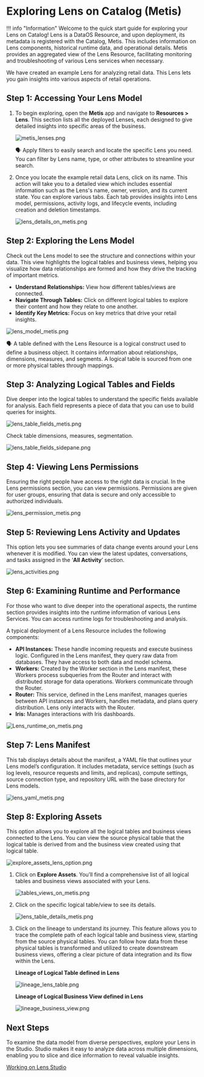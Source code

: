 # Exploring Lens on Catalog (Metis)

!!! info "Information"
    Welcome to the quick start guide for exploring your Lens on Catalog! Lens is a DataOS Resource, and upon deployment, its metadata is registered with the Catalog, Metis. This includes information on Lens components, historical runtime data, and operational details. Metis provides an aggregated view of the Lens Resource, facilitating monitoring and troubleshooting of various Lens services when necessary.

We have created an example Lens for analyzing retail data. This Lens lets you gain insights into various aspects of retail operations.

## Step 1: Accessing Your Lens Model

1. To begin exploring, open the **Metis** app and navigate to **Resources > Lens**. This section lists all the deployed Lenses, each designed to give detailed insights into specific areas of the business.
    
    ![metis_lenses.png](/quick_guides/exploring_lens_on_metis/metis_lenses.png)
    
    <aside class="callout">
    🗣 Apply filters to easily search and locate the specific Lens you need. You can filter by Lens name, type, or other attributes to streamline your search.
    </aside>
    
2. Once you locate the example retail data Lens, click on its name. This action will take you to a detailed view which includes essential information such as the Lens's name, owner, version, and its current state. You can explore various tabs. Each tab provides insights into Lens model, permissions, activity logs, and lifecycle events, including creation and deletion timestamps. 
    
    ![lens_details_on_metis.png](/quick_guides/exploring_lens_on_metis/lens_details_on_metis.png)
    

## Step 2: Exploring the Lens Model

Check out the Lens model to see the structure and connections within your data. This view highlights the logical tables and business views, helping you visualize how data relationships are formed and how they drive the tracking of important metrics.

- **Understand Relationships:** View how different tables/views are connected.
- **Navigate Through Tables:** Click on different logical tables to explore their content and how they relate to one another.
- **Identify Key Metrics:** Focus on key metrics that drive your retail insights.
    
![lens_model_metis.png](/quick_guides/exploring_lens_on_metis/lens_model_metis.png)
    
 <aside class="callout">
    🗣 A table defined with the Lens Resource is a logical construct used to define a business object. It contains information about relationships, dimensions, measures, and segments. A logical table is sourced from one or more physical tables through mappings.
    
</aside>
    

## Step 3: Analyzing Logical Tables and Fields

Dive deeper into the logical tables to understand the specific fields available for analysis. Each field represents a piece of data that you can use to build queries for insights.

![lens_table_fields_metis.png](/quick_guides/exploring_lens_on_metis/lens_table_fields_metis.png)

Check table dimensions, measures, segmentation.

![lens_table_fields_sidepane.png](/quick_guides/exploring_lens_on_metis/lens_table_fields_sidepane.png)

## Step 4: Viewing Lens Permissions

Ensuring the right people have access to the right data is crucial. In the Lens permissions section, you can view permissions. Permissions are given for user groups, ensuring that data is secure and only accessible to authorized individuals.

![lens_permission_metis.png](/quick_guides/exploring_lens_on_metis/lens_permission_metis.png)

## Step 5: Reviewing Lens Activity and Updates

This option lets you see summaries of data change events around your Lens whenever it is modified.  You can view the latest updates, conversations, and tasks assigned in the ‘**All Activity**’ section.

![lens_activities.png](/quick_guides/exploring_lens_on_metis/lens_activities.png)

## Step 6: Examining Runtime and Performance

For those who want to dive deeper into the operational aspects, the runtime section provides insights into the runtime information of various Lens Services. You can access runtime logs for troubleshooting and analysis.

A typical deployment of a Lens Resource includes the following components:

- **API Instances:** These handle incoming requests and execute business logic. Configured in the Lens manifest, they query raw data from databases. They have access to both data and model schema.
- **Workers:** Created by the Worker section in the Lens manifest, these Workers process subqueries from the Router and interact with distributed storage for data operations. Workers communicate through the Router.
- **Router:** This service, defined in the Lens manifest, manages queries between API instances and Workers, handles metadata, and plans query distribution. Lens only interacts with the Router.
- **Iris:** Manages interactions with Iris dashboards.

![Lens_runtime_on_metis.png](/quick_guides/exploring_lens_on_metis/Lens_runtime_on_metis.png)

## Step 7: Lens Manifest

This tab displays details about the manifest, a YAML file that outlines your Lens model’s configuration. It includes metadata, service settings (such as log levels, resource requests and limits, and replicas), compute settings, source connection type, and repository URL with the base directory for Lens models.

![lens_yaml_metis.png](/quick_guides/exploring_lens_on_metis/lens_yaml_metis.png)

## Step 8: Exploring Assets

This option allows you to explore all the logical tables and business views connected to the Lens. You can view the source physical table that the logical table is derived from and the business view created using that logical table.

![explore_assets_lens_option.png](/quick_guides/exploring_lens_on_metis/explore_assets_lens_option.png)

1. Click on **Explore Assets**. You’ll find a comprehensive list of all logical tables and business views associated with your Lens.
    
    ![tables_views_on_metis.png](/quick_guides/exploring_lens_on_metis/tables_views_on_metis.png)
    
2. Click on the specific logical table/view to see its details.
    
    ![lens_table_details_metis.png](/quick_guides/exploring_lens_on_metis/lens_table_details_metis.png)
    
3. Click on the lineage to understand its journey. This feature allows you to trace the complete path of each logical table and business view, starting from the source physical tables. You can follow how data from these physical tables is transformed and utilized to create downstream business views, offering a clear picture of data integration and its flow within the Lens.
    
    **Lineage of Logical Table defined in Lens** 
    
    ![lineage_lens_table.png](/quick_guides/exploring_lens_on_metis/lineage_lens_table.png)
    
    **Lineage of Logical Business View defined in Lens**
    
    ![lineage_business_view.png](/quick_guides/exploring_lens_on_metis/lineage_business_view.png)
    

## Next Steps

To examine the data model from diverse perspectives, explore your Lens in the Studio. Studio makes it easy to analyze data across multiple dimensions, enabling you to slice and dice information to reveal valuable insights.

[Working on Lens Studio](/quick_guides/working_on_lens_studio/)